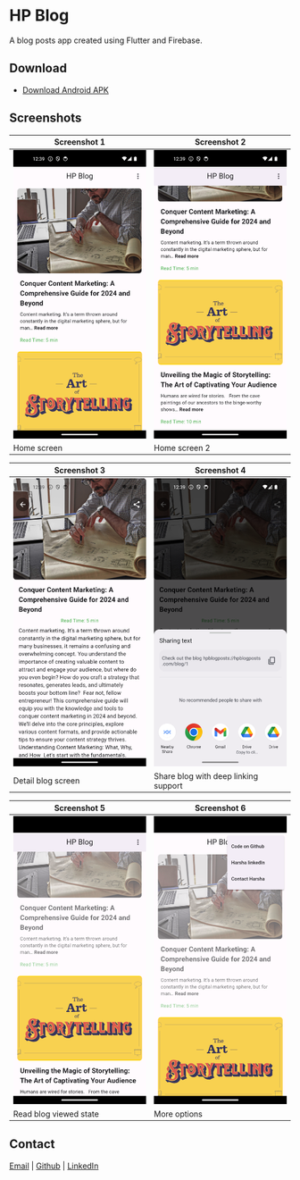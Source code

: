 # HP Blog

A blog posts app created using Flutter and Firebase.

## Download

- [Download Android APK](https://github.com/harshapulikollu/hp_blog/raw/main/apk/app-release.apk)

## Screenshots

| Screenshot 1                                                                                                | Screenshot 2                                                                                                |
|-------------------------------------------------------------------------------------------------------------|-------------------------------------------------------------------------------------------------------------|
| ![Screenshot 1](https://github.com/harshapulikollu/hp_blog/blob/main/screenshots/Screenshot_1715152181.png?raw=true) | ![Screenshot 2](https://github.com/harshapulikollu/hp_blog/blob/main/screenshots/Screenshot_1715152184.png?raw=true) |
| Home screen                                                                                                 | Home screen 2                                                                                               |

| Screenshot 3                                                                                                | Screenshot 4                                                                                                         |
|-------------------------------------------------------------------------------------------------------------|----------------------------------------------------------------------------------------------------------------------|
| ![Screenshot 3](https://github.com/harshapulikollu/hp_blog/blob/main/screenshots/Screenshot_1715152189.png?raw=true) | ![Screenshot 4](https://github.com/harshapulikollu/hp_blog/blob/main/screenshots/Screenshot_1715152192.png?raw=true) |
| Detail blog screen                                                                                          | Share blog with deep linking support                                                                                 |

| Screenshot 5                                                                                                | Screenshot 6                                                                                                |
|-------------------------------------------------------------------------------------------------------------|-------------------------------------------------------------------------------------------------------------|
| ![Screenshot 5](https://github.com/harshapulikollu/hp_blog/blob/main/screenshots/Screenshot_1715152203.png?raw=true) | ![Screenshot 6](https://github.com/harshapulikollu/hp_blog/blob/main/screenshots/Screenshot_1715152216.png?raw=true) |
| Read blog viewed state                                                                                      | More options                                                                                                |

## Contact

[Email](mailto:harshapulikollu@gmail.com) | 
[Github](https://github.com/harshapulikollu) | 
[LinkedIn](https://www.linkedin.com/in/harshapulikollu/)

